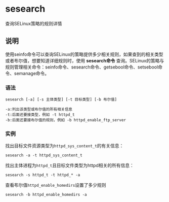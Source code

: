 sesearch
===

查询SELinux策略的规则详情

## 说明

使用seinfo命令可以查询SELinux的策略提供多少相关规则，如果查到的相关类型或者布尔值，想要知道详细规则时，使用 **sesearch命令** 查询。SELinux的策略与规则管理相关命令：seinfo命令、sesearch命令、getsebool命令、setsebool命令、semanage命令。

### 语法  

```
sesearch [-a] [-s 主体类型] [-t 目标类型] [-b 布尔值]
```

  

```
-a:列出该类型或布尔值的所有相关信息
-t:后面还要接类型，例如 -t httpd_t
-b:后面还要接布尔值的规则，例如 -b httpd_enable_ftp_server
```

### 实例  

找出目标文件资源类型为`httpd_sys_content_t`的有关信息：

```
sesearch -a -t httpd_sys_content_t
```

找出主体进程为`httpd_t`且目标文件类型为httpd相关的所有信息：

```
sesearch -s httpd_t -t httpd_* -a
```

查看布尔值`httpd_enable_homedirs`设置了多少规则

```
sesearch -b httpd_enable_homedirs -a
```


